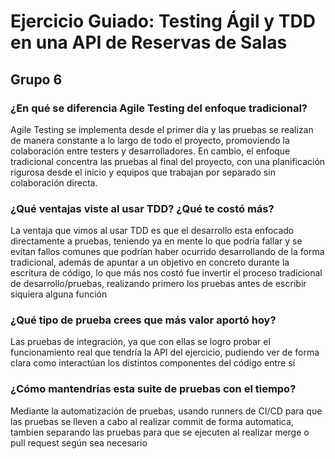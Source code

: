 # Ejercicio Guiado: Testing Ágil y TDD en una API de Reservas de Salas


## Grupo 6


### ¿En qué se diferencia Agile Testing del enfoque tradicional?
Agile Testing se implementa desde el primer día y las pruebas se realizan de manera constante a lo largo de todo el proyecto, promoviendo la colaboración entre testers y desarrolladores. En cambio, el enfoque tradicional concentra las pruebas al final del proyecto, con una planificación rigurosa desde el inicio y equipos que trabajan por separado sin colaboración directa.

### ¿Qué ventajas viste al usar TDD? ¿Qué te costó más?

La ventaja que vimos al usar TDD es que el desarrollo esta enfocado directamente a pruebas, teniendo ya en mente lo que podría  fallar y se evitan fallos comunes que podrían haber ocurrido desarrollando de la forma tradicional, además de apuntar a un objetivo en concreto durante la escritura de código, lo que más nos costó fue invertir el proceso tradicional de desarrollo/pruebas, realizando primero los pruebas antes de escribir siquiera alguna función

### ¿Qué tipo de prueba crees que más valor aportó hoy?

Las pruebas de integración, ya que con ellas se logro probar el funcionamiento real que tendría la API del ejercicio, pudiendo ver de forma clara como interactúan los distintos componentes del código entre sí

### ¿Cómo mantendrías esta suite de pruebas con el tiempo?

Mediante la automatización de pruebas, usando runners de CI/CD para que las pruebas se lleven a cabo al realizar commit de forma automatica, tambien separando las pruebas para que se ejecuten al realizar merge o pull request según sea necesario